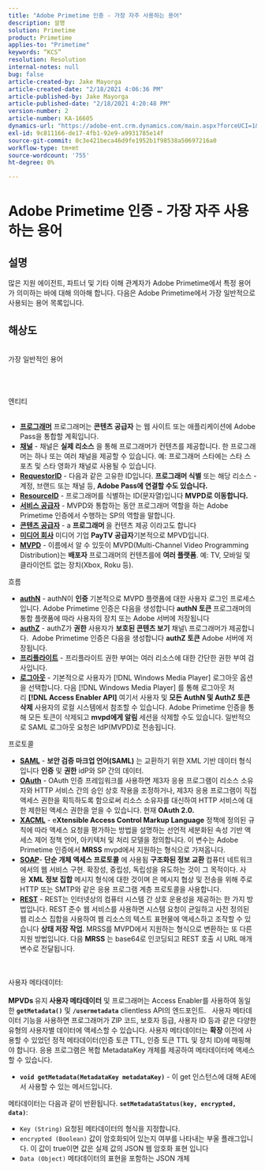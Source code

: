 ```yaml
---
title: "Adobe Primetime 인증 - 가장 자주 사용하는 용어"
description: 설명
solution: Primetime
product: Primetime
applies-to: "Primetime"
keywords: “KCS”
resolution: Resolution
internal-notes: null
bug: false
article-created-by: Jake Mayorga
article-created-date: "2/18/2021 4:06:36 PM"
article-published-by: Jake Mayorga
article-published-date: "2/18/2021 4:20:48 PM"
version-number: 2
article-number: KA-16605
dynamics-url: "https://adobe-ent.crm.dynamics.com/main.aspx?forceUCI=1&pagetype=entityrecord&etn=knowledgearticle&id=9ecbfd41-0372-eb11-a812-00224809aac7"
exl-id: 9c811166-de17-4fb1-92e9-a9931785e14f
source-git-commit: 0c3e421beca46d9fe1952b1f98538a50697216a0
workflow-type: tm+mt
source-wordcount: '755'
ht-degree: 0%

---
```


# Adobe Primetime 인증 - 가장 자주 사용하는 용어

## 설명


많은 지원 에이전트, 파트너 및 기타 이해 관계자가 Adobe Primetime에서 특정 용어가 의미하는 바에 대해 의아해 합니다. 다음은 Adobe Primetime에서 가장 일반적으로 사용되는 용어 목록입니다.


## 해상도

<br>가장 일반적인 용어<br><br>

<br><br>엔티티<br><br>
- <u><b>프로그래머</b></u> 프로그래머는 <b>콘텐츠 공급자</b> 는 웹 사이트 또는 애플리케이션에 Adobe Pass을 통합할 계획입니다.
- <u><b>채널</b></u> - 채널은 <b>실제 리소스</b> 을 통해 프로그래머가 컨텐츠를 제공합니다. 한 프로그래머는 하나 또는 여러 채널을 제공할 수 있습니다. 예: 프로그래머 스타에는 스타 스포츠 및 스타 영화가 채널로 사용될 수 있습니다.
- <u><b>RequestorID</b></u> - 다음과 같은 고유한 ID입니다. <b>프로그래머 식별</b> 또는 해당 리소스 - 계정, 브랜드 또는 채널 등, <b>Adobe Pass에 연결할 수도 있습니다. </b>
- <u><b>ResourceID</b></u> - 프로그래머를 식별하는 ID(문자열)입니다 <b>MVPD로 이동합니다. </b>
- <u><b>서비스 공급자</b></u> - MVPD와 통합하는 동안 프로그래머 역할을 하는 Adobe Primetime 인증에서 수행하는 SP의 역할을 말합니다.
- <u><b>콘텐츠 공급자</b></u> - a <b>프로그래머 </b>을 컨텐츠 제공 이라고도 합니다
- <u><b>미디어 회사</b></u> 미디어 기업 <b>PayTV 공급자</b>기본적으로 MPVD입니다.
- <u><b>MVPD</b></u> - 이름에서 알 수 있듯이 MVPD(Multi-Channel Video Programming Distribution)는 <b>배포자</b> 프로그래머의 컨텐츠를에 <b>여러 플랫폼</b>. 예: TV, 모바일 및 클라이언트 없는 장치(Xbox, Roku 등).

흐름
- <u><b>authN</b></u> - authN이 <b>인증</b> 기본적으로 MVPD 플랫폼에 대한 사용자 로그인 프로세스입니다. Adobe Primetime 인증은 다음을 생성합니다 <b>authN 토큰 </b>프로그래머의 통합 플랫폼에 따라 사용자의 장치 또는 Adobe 서버에 저장됩니다
- <u><b>authZ</b></u> - authZ가 <b>권한</b> 사용자가 <b>보호된 콘텐츠 보기</b> 채널\ 프로그래머가 제공합니다.  Adobe Primetime 인증은 다음을 생성합니다 <b>authZ 토큰</b> Adobe 서버에 저장됩니다.
- <u><b>프리플라이트</b></u> - 프리플라이트 권한 부여는 여러 리소스에 대한 간단한 권한 부여 검사입니다.
- <u><b>로그아웃</b></u> - 기본적으로 사용자가 [!DNL Windows Media Player] 로그아웃 옵션을 선택합니다. 다음 [!DNL Windows Media Player] 를 통해 로그아웃 처리 <b>[!DNL Access Enabler API]</b> 여기서 사용자 및 <b>모든 AuthN 및 AuthZ 토큰 삭제</b> 사용자의 로컬 시스템에서 참조할 수 있습니다. Adobe Primetime 인증을 통해 모든 토큰이 삭제되고 <b>mvpd에게 알림</b> 세션을 삭제할 수도 있습니다. 일반적으로 SAML 로그아웃 요청은 IdP(MVPD)로 전송됩니다.



프로토콜
- <b><u>SAML</u></b> - <b>보안 검증 마크업 언어(SAML)</b> 는 교환하기 위한 XML 기반 데이터 형식입니다 <b>인증</b> 및 <b>권한</b> idP와 SP 간의 데이터.
- <u><b>OAuth</b></u> - OAuth 인증 프레임워크를 사용하면 제3자 응용 프로그램이 리소스 소유자와 HTTP 서비스 간의 승인 상호 작용을 조정하거나, 제3자 응용 프로그램이 직접 액세스 권한을 획득하도록 함으로써 리소스 소유자를 대신하여 HTTP 서비스에 대한 제한된 액세스 권한을 얻을 수 있습니다. 현재 <b>OAuth 2.0.</b>
- <b><u>XACML</u></b> - e<b>Xtensible Access Control Markup Language</b> 정책에 정의된 규칙에 따라 액세스 요청을 평가하는 방법을 설명하는 선언적 세분화된 속성 기반 액세스 제어 정책 언어, 아키텍처 및 처리 모델을 정의합니다. 이 변수는 Adobe Primetime 인증에서 <b>MRSS</b> mvpd에서 지원하는 형식으로 가져옵니다.
- <b><u>SOAP</u></b>- <b>단순 개체 액세스 프로토콜</b> 에 사용됨 <b>구조화된 정보 교환 </b>컴퓨터 네트워크에서의 웹 서비스 구현. 확장성, 중립성, 독립성을 유도하는 것이 그 목적이다. 사용 <b>XML 정보 집합</b> 메시지 형식에 대한 것이며 은 메시지 협상 및 전송을 위해 주로 HTTP 또는 SMTP와 같은 응용 프로그램 계층 프로토콜을 사용합니다.
- <u><b>REST</b></u> - REST는 인터넷상의 컴퓨터 시스템 간 상호 운용성을 제공하는 한 가지 방법입니다. REST 준수 웹 서비스를 사용하면 시스템 요청이 균일하고 사전 정의된 웹 리소스 집합을 사용하여 웹 리소스의 텍스트 표현물에 액세스하고 조작할 수 있습니다 <b>상태 저장 작업</b>. MRSS를 MVPD에서 지원하는 형식으로 변환하는 또 다른 지원 방법입니다. 다음 <b>MRSS</b> 는 base64로 인코딩되고 REST 호출 시 URL 매개 변수로 전달됩니다.

<br><br>사용자 메타데이터:<br><br>
<b>MPVDs </b>유지<b> 사용자 메타데이터</b> 및 프로그래머는 Access Enabler를 사용하여 동일한 <b>`getMetadata()`</b> 및 <b>`/usermetadata`</b> clientless API의 엔드포인트.   사용자 메타데이터 기능을 사용하면 프로그래머가 ZIP 코드, 보호자 등급, 사용자 ID 등과 같은 다양한 유형의 사용자별 데이터에 액세스할 수 있습니다. 사용자 메타데이터는 <b>확장</b> 이전에 사용할 수 있었던 정적 메타데이터(인증 토큰 TTL, 인증 토큰 TTL 및 장치 ID)에 매핑해야 합니다. 응용 프로그램은 복합 MetadataKey 개체를 제공하여 메타데이터에 액세스할 수 있습니다.

- <b>`void getMetadata(MetadataKey metadataKey)`</b> - 이 get 인스턴스에 대해 AE에서 사용할 수 있는 메서드입니다.


메타데이터는 다음과 같이 반환됩니다. <b>`setMetadataStatus(key, encrypted, data)`</b>:

- `Key (String)` 요청된 메타데이터의 형식을 지정합니다.
- `encrypted (Boolean)` 값이 암호화되어 있는지 여부를 나타내는 부울 플래그입니다. 이 값이 true이면 값은 실제 값의 JSON 웹 암호화 표현 입니다
- `Data (Object)` 메타데이터의 표현을 포함하는 JSON 개체
